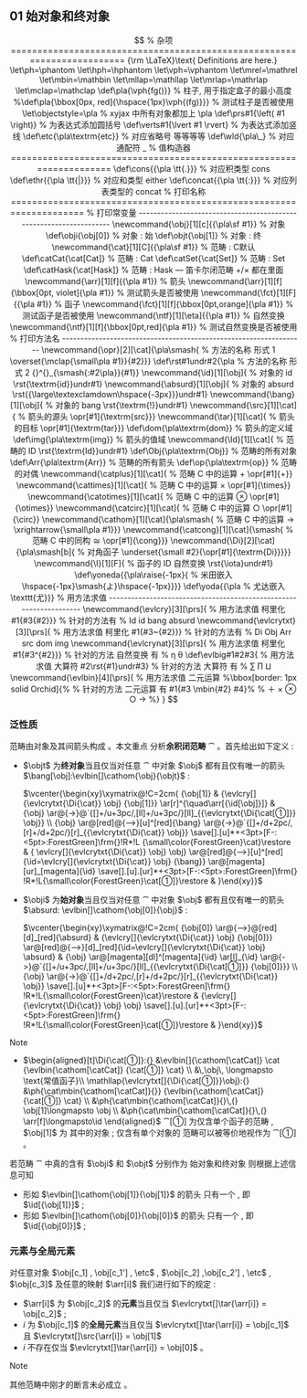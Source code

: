 ## 01 始对象和终对象

$$
% 杂项 ========================================================================
{\rm \LaTeX}\text{ Definitions are here.}
\let\ph=\phantom
\let\hph=\hphantom
\let\vph=\vphantom
\let\mrel=\mathrel
\let\mbin=\mathbin
\let\mllap=\mathllap
\let\mrlap=\mathrlap
\let\mclap=\mathclap
\def\pla{\vph{fg()}}                                % 柱子, 用于指定盒子的最小高度
%\def\pla{\bbox[0px, red]{\hspace{1px}\vph{(fg)}}}    % 测试柱子是否被使用
\let\objectstyle=\pla                                % xyjax 中所有对象都加上 \pla
\def\prs#1{\left( #1 \right)}                        % 为表达式添加圆括号
\def\verts#1{\lvert #1 \rvert}                       % 为表达式添加竖线
\def\etc{\pla\textrm{etc}}                           % 对应省略号 等等等等
\def\wld{\pla\_}                                     % 对应通配符 _
% 值构造器 ====================================================================
\def\cons{{\pla \tt{.}}}                             % 对应积类型 cons
\def\ethr{{\pla \tt{|}}}                             % 对应和类型 either
\def\concat{{\pla \tt{:}}}                           % 对应列表类型的 concat
% 打印名称 ====================================================================
% 打印常变量 -------------------------------------------------------------------
\newcommand{\obj}[1][c]{{\pla\sf #1}}                % 对象
\def\obji{\obj[0]}                                   % 对象 : 始
\def\objt{\obj[1]}                                   % 对象 : 终
\newcommand{\cat}[1][C]{{\pla\sf #1}}                % 范畴 : C默认
\def\catCat{\cat[Cat]}                               % 范畴 : Cat
\def\catSet{\cat[Set]}                               % 范畴 : Set
\def\catHask{\cat[Hask]}                             % 范畴 : Hask — 笛卡尔闭范畴 +/× 都在里面
\newcommand{\arr}[1][f]{{\pla #1}}                   % 箭头
\newcommand{\arr}[1][f]{\bbox[0pt, violet]{\pla #1}} % 测试箭头是否被使用
\newcommand{\fct}[1][F]{{\pla #1}}                   % 函子
\newcommand{\fct}[1][f]{\bbox[0pt,orange]{\pla #1}}  % 测试函子是否被使用
\newcommand{\ntf}[1][\eta]{{\pla #1}}                % 自然变换
\newcommand{\ntf}[1][f]{\bbox[0pt,red]{\pla #1}}     % 测试自然变换是否被使用
% 打印方法名 ------------------------------------------------------------------
\newcommand{\opr}[2][\cat]{\pla\smash{               % 方法的名称 形式 1
  \overset{\mclap{\small\pla #1}}{#2}}}
\def\rst#1undr#2{\pla                                % 方法的名称 形式 2
  {}^{}_{\smash{:#2\pla}}{#1}}       
\newcommand{\id}[1][\obj]{                           % 对象的 id
  \rst{\textrm{id}}undr#1}
\newcommand{\absurd}[1][\obj]{                       % 对象的 absurd
  \rst{{\large\textexclamdown\hspace{-3px}}}undr#1}
\newcommand{\bang}[1][\obj]{                         % 对象的 bang
  \rst{\textrm{!}}undr#1}
\newcommand{\src}[1][\cat]{                          % 箭头的源头
  \opr[#1]{\textrm{src}}}
\newcommand{\tar}[1][\cat]{                          % 箭头的目标
  \opr[#1]{\textrm{tar}}}
\def\dom{\pla\textrm{dom}}                           % 箭头的定义域
\def\img{\pla\textrm{img}}                           % 箭头的值域
\newcommand{\Id}[1][\cat]{                           % 范畴的 ID
  \rst{\textrm{Id}}undr#1}
\def\Obj{\pla\textrm{Obj}}                           % 范畴的所有对象
\def\Arr{\pla\textrm{Arr}}                           % 范畴的所有箭头
\def\op{\pla\textrm{op}}                             % 范畴的对偶
\newcommand{\catplus}[1][\cat]{                      % 范畴 C 中的运算 + 
  \opr[#1]{+}}
\newcommand{\cattimes}[1][\cat]{                     % 范畴 C 中的运算 ×
  \opr[#1]{\times}}
\newcommand{\catotimes}[1][\cat]{                    % 范畴 C 中的运算 ⊗
  \opr[#1]{\otimes}}
\newcommand{\catcirc}[1][\cat]{                      % 范畴 C 中的运算 ○
  \opr[#1]{\circ}}
\newcommand{\cathom}[1][\cat]{\pla\smash{            % 范畴 C 中的运算 →
  \xrightarrow{\small\pla #1}}}
\newcommand{\catcong}[1][\cat]{\smash{               % 范畴 C 中的同构 ≅
  \opr[#1]{\cong}}}
\newcommand{\Di}[2][\cat]{\pla\smash[b]{             % 对角函子
  \underset{\small #2}{\opr[#1]{\textrm{Di}}}}}
\newcommand{\I}[1][F]{                               % 函子的 ID 自然变换
  \rst{\iota}undr#1}
\def\yoneda{{\pla\raise{-1px}{                       % 米田嵌入
  \hspace{-1px}\smash{よ}\hspace{-1px}}}}
\def\yoda{{\pla                                      % 尤达嵌入
  \texttt{尤}}}
% 用方法求值 -------------------------------------------------------------------
\newcommand{\evlcry}[3][\prs]{                       % 用方法求值 柯里化
  #1{#3{#2}}}                                          % 针对的方法有
                                                       % Id id bang absurd
\newcommand{\evlcrytxt}[3][\prs]{                    % 用方法求值 柯里化
	#1{#3~{#2}}}                                         % 针对的方法有 
	                                                     % Di Obj Arr src dom img
\newcommand{\evlcrynat}[3][\prs]{                    % 用方法求值 柯里化
  #1{#3^{#2}}}                                         % 针对的方法 自然变换 有 
                                                       % η θ
\def\evlbig#1#2#3{                                   % 用方法求值 大算符
  #2\rst{#1}undr#3}                                    % 针对的方法 大算符 有 
                                                       % ∑ ∏ ⨿
\newcommand{\evlbin}[4][\prs]{                       % 用方法求值 二元运算
  %\bbox[border: 1px solid Orchid]{%                   % 针对的方法 二元运算 有
    #1{#3 \mbin{#2} #4}%                               % ＋ × ⊗ ○ →
  %}
  }
$$

### 泛性质

范畴由对象及其间箭头构成 。本文重点
分析**余积闭范畴** $\cat$ 。首先给出如下定义 :

- $\objt$ 为**终对象**当且仅当对任意 $\cat$ 中对象
  $\obj$ 都有且仅有唯一的箭头 $\bang[\obj]:\evlbin[]\cathom{\obj}{\objt}$ :
  
  $\vcenter{\begin{xy}\xymatrix@!C=2cm{
  {\obj[1]}
  & 
  {\evlcry[]{\evlcrytxt{\Di{\cat}}
      \obj}
    {\obj[1]}} 
  \ar[r]^{\quad\arr[{\id[\obj]}]} 
  &
  {\obj}
  \ar@{->}@`{[]+/u+3pc/,[ll]+/u+3pc/}[ll]_{{\evlcrytxt{\Di{\cat[①]}}
      \obj}}
  \\ 
  {\obj}
  \ar@[red]@{-->}[u]^[red]{\bang} 
  \ar@{->}@`{[]+/d+2pc/,[r]+/d+2pc/}[r]_{{\evlcrytxt{\Di{\cat}}
    \obj}}
  \save[].[u]*+<3pt>[F-:<5pt>:ForestGreen]\frm{}!R*!L
  {\small\color{ForestGreen}\cat}\restore
  &  
  { \evlcry[]{\evlcrytxt{\Di{\cat}}
      \obj}
    \obj}
  \ar@[red]@{-->}[u]^[red]{\id=\evlcry[]{\evlcrytxt{\Di{\cat}}
      \obj}
    {\bang}} 
  \ar@[magenta][ur]_[magenta]{\id} 
  \save[].[u].[ur]*+<3pt>[F-:<5pt>:ForestGreen]\frm{}
  !R*!L{\small\color{ForestGreen}\cat[①]}\restore
  &
  }\end{xy}}$
  
- $\obji$ 为**始对象**当且仅当对任意 $\cat$ 中对象 
  $\obj$ 都有且仅有唯一的箭头 $\absurd: \evlbin[]\cathom{\obj[0]}{\obj}$ :
  
  $\vcenter{\begin{xy}\xymatrix@!C=2cm{
  {\obj[0]}
  \ar@{-->}@[red][d]_[red]{\absurd} 
  & 
  {\evlcry[]{\evlcrytxt{\Di{\cat}}
      \obj}
    {\obj[0]}}  
  \ar@[red]@{-->}[d]_[red]{\id=\evlcry[]{\evlcrytxt{\Di{\cat}}
      \obj}
    \absurd} 
  &
  {\obj}
  \ar@[magenta][dl]^[magenta]{\id}
  \ar[l]_{\id}
  \ar@{->}@`{[]+/u+3pc/,[ll]+/u+3pc/}[ll]_{{\evlcrytxt{\Di{\cat[①]}}
    {\obj[0]}}} 
  \\ 
  {\obj}
  \ar@{->}@`{[]+/d+2pc/,[r]+/d+2pc/}[r]_{{\evlcrytxt{\Di{\cat}}
      \obj}} 
  \save[].[u]*+<3pt>[F-:<5pt>:ForestGreen]\frm{}
  !R*!L{\small\color{ForestGreen}\cat}\restore
  &  
  {\evlcry[]{\evlcrytxt{\Di{\cat}}
      \obj}
    \obj} 
  \save[].[u].[ur]*+<3pt>[F-:<5pt>:ForestGreen]\frm{}
  !R*!L{\small\color{ForestGreen}\cat[①]}\restore
  &
  }\end{xy}}$

> [!note]
>
> - $\begin{aligned}[t]\Di{\cat[①]}:{}
>   &\evlbin[]{\cathom[\catCat]}
>     \cat
>     {\evlbin{\cathom[\catCat]}
>       {\cat[①]}
>       \cat} \\
>   &\,\obj\, \longmapsto 
>     \text{常值函子}\\ \mathllap{\evlcrytxt[]{\Di{\cat[①]}}\obj}:{}
>   &\ph{\cat\mbin{\cathom[\catCat]}{}}
>    {\evlbin{\cathom[\catCat]}
>       {\cat[①]}
>       \cat} \\
>   &\ph{\cat\mbin{\cathom[\catCat]}{}\,(}
>     \obj[1]\longmapsto \obj \\
>   &\ph{\cat\mbin{\cathom[\catCat]}{}\,(}
>     \arr[f]\longmapsto\id
>   \end{aligned}$
>   $\cat[①]$ 为仅含单个函子的范畴 , $\obj[1]$ 为
>   其中的对象 ; 仅含有单个对象的
>   范畴可以被等价地视作为 $\cat[①]$ 。

若范畴 $\cat$ 中真的含有 $\obji$ 和 $\objt$ 分别作为
始对象和终对象 则根据上述信息可知

- 形如 $\evlbin[]\cathom{\obj[1]}{\obj[1]}$ 的箭头
  只有一个 , 即 $\id[{\obj[1]}]$ ; 
- 形如 $\evlbin[]\cathom{\obj[0]}{\obj[0]}$ 的箭头
  只有一个 , 即 $\id[{\obj[0]}]$ ;

### 元素与全局元素

对任意对象 $\obj[c_1] , \obj[c_1'] , \etc$ , $\obj[c_2] ,\obj[c_2'] , \etc$ , $\obj[c_3]$ 
及任意的映射 $\arr[i]$  我们进行如下的规定 :

- $\arr[i]$ 为 $\obj[c_2]$ 的**元素**当且仅当
  $\evlcrytxt[]\tar{\arr[i]} = \obj[c_2]$ ;
- $i$ 为 $\obj[c_1]$ 的**全局元素**当且仅当
  $\evlcrytxt[]\tar{\arr[i]} = \obj[c_1]$ 且 $\evlcrytxt[]\src{\arr[i]} = \obj[1]$ 
- $i$ 不存在仅当
  $\evlcrytxt[]\tar{\arr[i]} = \obj[0]$ 。

> [!note] 
>
> 其他范畴中刚才的断言未必成立 。